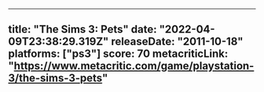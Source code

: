 
---
title: "The Sims 3: Pets"
date: "2022-04-09T23:38:29.319Z"
releaseDate: "2011-10-18"
platforms: ["ps3"]
score: 70
metacriticLink: "https://www.metacritic.com/game/playstation-3/the-sims-3-pets"
---
